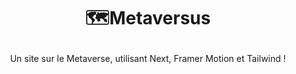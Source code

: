 # <p align="center"> :world_map:Metaversus </p>

<p align="center">Un site sur le Metaverse, utilisant Next, Framer Motion et Tailwind ! </p>

